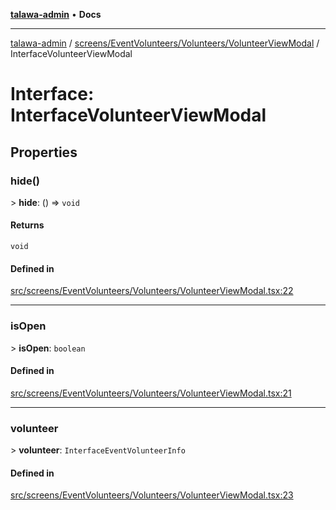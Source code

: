 [**talawa-admin**](../../../../../README.md) • **Docs**

***

[talawa-admin](../../../../../modules.md) / [screens/EventVolunteers/Volunteers/VolunteerViewModal](../README.md) / InterfaceVolunteerViewModal

# Interface: InterfaceVolunteerViewModal

## Properties

### hide()

\> **hide**: () =\> `void`

#### Returns

`void`

#### Defined in

[src/screens/EventVolunteers/Volunteers/VolunteerViewModal.tsx:22](https://github.com/PalisadoesFoundation/talawa-admin/blob/4bef0939e3fab4672bfd3599312195b8557e01a3/src/screens/EventVolunteers/Volunteers/VolunteerViewModal.tsx#L22)

***

### isOpen

\> **isOpen**: `boolean`

#### Defined in

[src/screens/EventVolunteers/Volunteers/VolunteerViewModal.tsx:21](https://github.com/PalisadoesFoundation/talawa-admin/blob/4bef0939e3fab4672bfd3599312195b8557e01a3/src/screens/EventVolunteers/Volunteers/VolunteerViewModal.tsx#L21)

***

### volunteer

\> **volunteer**: `InterfaceEventVolunteerInfo`

#### Defined in

[src/screens/EventVolunteers/Volunteers/VolunteerViewModal.tsx:23](https://github.com/PalisadoesFoundation/talawa-admin/blob/4bef0939e3fab4672bfd3599312195b8557e01a3/src/screens/EventVolunteers/Volunteers/VolunteerViewModal.tsx#L23)
